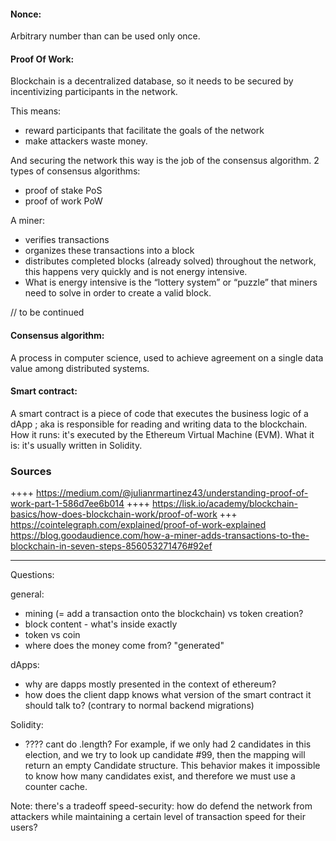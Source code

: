 #### Nonce:
Arbitrary number than can be used only once.

#### Proof Of Work:
Blockchain is a decentralized database, so it needs to be secured by incentivizing participants in the network.

This means:
- reward participants that facilitate the goals of the network
- make attackers waste money. 

And securing the network this way is the job of the consensus algorithm. 
2 types of consensus algorithms:
- proof of stake PoS
- proof of work PoW  

A miner:  
- verifies transactions 
- organizes these transactions into a block
- distributes completed blocks (already solved) throughout the network, this happens very quickly and is not energy intensive. 
- What is energy intensive is the “lottery system” or “puzzle” that miners need to solve in order to create a valid block.

// to be continued

#### Consensus algorithm: 
A process in computer science, used to achieve agreement on a single data value among distributed systems.

#### Smart contract:
A smart contract is a piece of code that executes the business logic of a dApp ; aka is responsible for reading and writing data to the blockchain.
How it runs: it's executed by the Ethereum Virtual Machine (EVM).
What it is: it's usually written in Solidity. 

### Sources

++++ https://medium.com/@julianrmartinez43/understanding-proof-of-work-part-1-586d7ee6b014
++++ https://lisk.io/academy/blockchain-basics/how-does-blockchain-work/proof-of-work 
+++ https://cointelegraph.com/explained/proof-of-work-explained
https://blog.goodaudience.com/how-a-miner-adds-transactions-to-the-blockchain-in-seven-steps-856053271476#92ef

------- 

Questions:

general:
- mining (= add a transaction onto the blockchain) vs token creation?
- block content - what's inside exactly
- token vs coin
- where does the money come from? "generated"

dApps:
- why are dapps mostly presented in the context of ethereum?
- how does the client dapp knows what version of the smart contract it should talk to? (contrary to normal backend migrations)

Solidity:
- ???? cant do .length? For example, if we only had 2 candidates in this election, and we try to look up candidate #99, then the mapping will return an empty Candidate structure. This behavior makes it impossible to know how many candidates exist, and therefore we must use a counter cache.

Note: there's a tradeoff speed-security: how do defend the network from attackers while maintaining a certain level of transaction speed for their users?  
